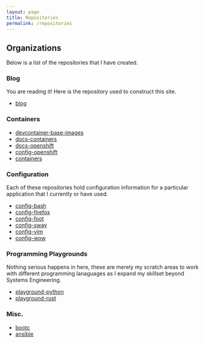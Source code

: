 ```yaml
---
layout: page
title: Repositories
permalink: /repositories
---
```

## Organizations

Below is a list of the repositories that I have created.

### Blog

You are reading it! Here is the repository used to construct this site.

* [blog](https://github.com/t-c-l-o-u-d/blog)

### Containers

* [devcontainer-base-images](https://github.com/t-c-l-o-u-d/devcontainer-base-images)
* [docs-containers](https://github.com/t-c-l-o-u-d/docs-containers)
* [docs-openshift](https://github.com/t-c-l-o-u-d/docs-openshift)
* [config-openshift](https://github.com/t-c-l-o-u-d/config-openshift)
* [containers](https://gitlab.com/tcloud-private/containers) 

### Configuration

Each of these repositories hold configuration information for a particular application that I currently or have used. 
* [config-bash](https://github.com/t-c-l-o-u-d/config-bash)
* [config-firefox](https://github.com/t-c-l-o-u-d/config-firefox)
* [config-foot](https://github.com/t-c-l-o-u-d/config-foot)
* [config-sway](https://github.com/t-c-l-o-u-d/config-sway)
* [config-vim](https://github.com/t-c-l-o-u-d/config-vim)
* [config-wow](https://github.com/t-c-l-o-u-d/wow)

### Programming Playgrounds

Nothing serious happens in here, these are merely my scratch areas to work with different programming lanaguages as I expand my skillset beyond Systems Engineering.

* [playground-python](https://github.com/t-c-l-o-u-d/playground-python)
* [playground-rust](https://github.com/t-c-l-o-u-d/playground-rust)

### Misc.
* [bootc](https://gitlab.com/tcloud-private/bootc)
* [ansible](https://gitlab.com/tcloud-private/ansible)
